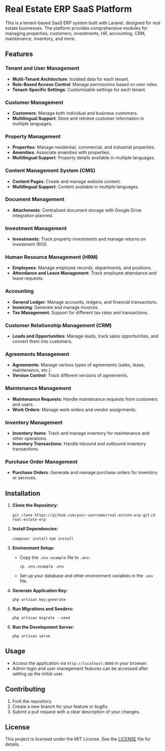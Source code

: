 
# Real Estate ERP SaaS Platform

This is a tenant-based SaaS ERP system built with Laravel, designed for real estate businesses. The platform provides comprehensive modules for managing properties, customers, investments, HR, accounting, CRM, maintenance, inventory, and more.

## Features

### Tenant and User Management
- **Multi-Tenant Architecture**: Isolated data for each tenant.
- **Role-Based Access Control**: Manage permissions based on user roles.
- **Tenant-Specific Settings**: Customizable settings for each tenant.

### Customer Management
- **Customers**: Manage both individual and business customers.
- **Multilingual Support**: Store and retrieve customer information in multiple languages.

### Property Management
- **Properties**: Manage residential, commercial, and industrial properties.
- **Amenities**: Associate amenities with properties.
- **Multilingual Support**: Property details available in multiple languages.

### Content Management System (CMS)
- **Content Pages**: Create and manage website content.
- **Multilingual Support**: Content available in multiple languages.

### Document Management
- **Attachments**: Centralized document storage with Google Drive integration planned.

### Investment Management
- **Investments**: Track property investments and manage returns on investment (ROI).

### Human Resource Management (HRM)
- **Employees**: Manage employee records, departments, and positions.
- **Attendance and Leave Management**: Track employee attendance and leave requests.

### Accounting
- **General Ledger**: Manage accounts, ledgers, and financial transactions.
- **Invoicing**: Generate and manage invoices.
- **Tax Management**: Support for different tax rates and transactions.

### Customer Relationship Management (CRM)
- **Leads and Opportunities**: Manage leads, track sales opportunities, and convert them into customers.

### Agreements Management
- **Agreements**: Manage various types of agreements (sales, lease, maintenance, etc.).
- **Version Control**: Track different versions of agreements.

### Maintenance Management
- **Maintenance Requests**: Handle maintenance requests from customers and users.
- **Work Orders**: Manage work orders and vendor assignments.

### Inventory Management
- **Inventory Items**: Track and manage inventory for maintenance and other operations.
- **Inventory Transactions**: Handle inbound and outbound inventory transactions.

### Purchase Order Management
- **Purchase Orders**: Generate and manage purchase orders for inventory or services.

## Installation

1. **Clone the Repository:**

   `git clone https://github.com/your-username/real-estate-erp.git`
   `cd real-estate-erp`

2. **Install Dependencies:**

   `composer install`
   `npm install`

3. **Environment Setup:**

    - Copy the `.env.example` file to `.env`:

      `cp .env.example .env`

    - Set up your database and other environment variables in the `.env` file.

4. **Generate Application Key:**

   `php artisan key:generate`

5. **Run Migrations and Seeders:**

   `php artisan migrate --seed`

6. **Run the Development Server:**

   `php artisan serve`

## Usage

- Access the application via `http://localhost:8000` in your browser.
- Admin login and user management features can be accessed after setting up the initial user.

## Contributing

1. Fork the repository.
2. Create a new branch for your feature or bugfix.
3. Submit a pull request with a clear description of your changes.

## License

This project is licensed under the MIT License. See the [LICENSE](LICENSE) file for details.
```
